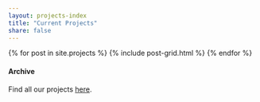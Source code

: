 ```yaml
---
layout: projects-index
title: "Current Projects"
share: false
---
```


<div class="tiles">
{% for post in site.projects %}
	{% include post-grid.html %}
{% endfor %}
</div><!-- /.tiles -->



#### Archive

Find all our projects [here](/projects/archives).